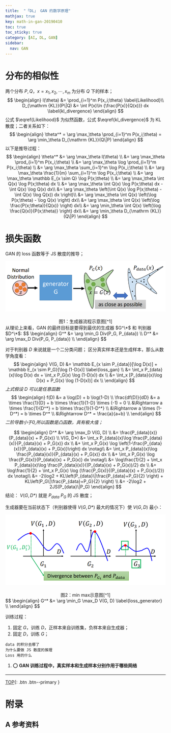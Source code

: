 ```yaml
---
title:  "「DL」 GAN 的数学原理"
mathjax: true
key: math-in-gan-20190410
toc: true
toc_sticky: true
category: [AI, DL, GAN]
sidebar:
  nav: GAN
---
```

<span id='head'></span>  


<!--more-->


# 分布的相似性
两个分布 $P, Q$，$x = { x_1, x_2, \cdots, x_m}$ 为分布 $Q$ 下的样本；
$$
\begin{align}   
l(\theta) &= \prod_{i=1}^m P(x_i;\theta) \label{Likelihood}\\
D_{\mathrm  {KL}}(P\|Q) &= \int P(x)\ln {\frac{P(x)}{Q(x)}} dx \label{kl_divergence}
\end{align}
$$
公式 $\eqref{Likelihood}$ 为似然函数，公式 $\eqref{kl_divergence}$ 为 KL 散度；二者关系如下：      
$$
\begin{align}   
\theta^* = \arg \max_\theta \prod_{i=1}^m P(x_i;\theta) = \arg \min_\theta D_{\mathrm  {KL}}(Q\|P)
\end{align}
$$
以下是推导过程：   
$$
\begin{align}   
\theta^* &= \arg \max_\theta l(\theta) \\
&= \arg \max_\theta \prod_{i=1}^m P(x_i;\theta) \\
&= \arg \max_\theta \log \prod_{i=1}^m P(x_i;\theta) \\
&= \arg \max_\theta \sum_{i=1}^m \log P(x_i;\theta) \\
&= \arg \max_\theta \frac{1}{m} \sum_{i=1}^m \log P(x_i;\theta) \\
&= \arg \max_\theta \mathbb E_{x \sim Q} \log P(x;\theta) \\
&= \arg \max_\theta \int Q(x) \log P(x;\theta) dx \\
&= \arg \max_\theta \int Q(x) \log P(x;\theta) dx - \int Q(x) \log Q(x) dx\\
&= \arg \max_\theta \left(\int Q(x) \log P(x;\theta) - \int Q(x) \log Q(x)) dx \right)\\
&= \arg \max_\theta \int Q(x) \left(\log P(x;\theta) - \log Q(x) \right) dx\\
&= \arg \max_\theta \int Q(x) \left(\log \frac{P(x;\theta)}{Q(x)} \right) dx\\
&= \arg \min_\theta \int Q(x) \left(\log \frac{Q(x)}{P(x;\theta)} \right) dx\\
&= \arg \min_\theta D_{\mathrm  {KL}}(Q\|P)
\end{align}
$$

# 损失函数
GAN 的 loss 函数等于 JS 散度的推导；  
<center class="half">
  <img src="/assets/images/AI/dl/GAN/gan-prob.png" width="600"/>&emsp;<br>图1：生成器流程示意图[^1]
</center>
从理论上来看，GAN 的最终目标是要得到最优的生成器 $G^\*$ 和 判别器 $D^\*$:   
$$
\begin{align}   
G^* &= \arg \min_G Div(P_G, P_{data})  \\
D^* &= \arg \max_D Div(P_G, P_{data})  \\
\end{align}
$$

对于判别器 $D$ 来说就是一个二分类问题； 区分真实样本还是生成样本，那么从数学角度看：   
$$
\begin{align}   
V(G, D) &= \mathbb E_{x \sim P_{data}}[\log D(x)] + \mathbb E_{x \sim P_G}[\log (1-D(x)] \label{loss_gan}  \\
&= \int_x P_{data}(x)\log D(x) dx + \int_x P_G(x) \log (1-D(x)) dx  \\
&= \int_x [P_{data}(x)\log D(x) + P_G(x) \log (1-D(x))] dx  \\
\end{align}
$$
*上式假设 $D$ 可以是任意函数*  
$$
\begin{align}   
f(D) &= a \log(D) + b \log(1-D) \\
\frac{df(D)}{dD} &= a \times \frac{1}{D} + b \times \frac{1}{1-D} \times (-1) = 0 \\
&\Rightarrow a \times \frac{1}{D^*} = b \times \frac{1}{1-D^*} \\
&\Rightarrow a \times (1-D^*) = b \times D^* \\
&\Rightarrow D^* = \frac{a}{a+b} \\
\end{align}
$$
*二阶导数小于0,所以函数是凸函数，具有极大值；*     

$$
\begin{align}   
D^* &=  \arg \max_D V(G, D) \\
&= \frac{P_{data}(x)}{P_{data}(x) + P_G(x)} \\
V(G, D*) &= \int_x P_{data}(x)\log \frac{P_{data}(x)}{P_{data}(x) + P_G(x)} dx  \\
&+ \int_x P_G(x) \log \left(1-\frac{P_{data}(x)}{P_{data}(x) + P_G(x)}\right) dx  \notag\\
&= \int_x P_{data}(x)\log \frac{P_{data}(x)}{P_{data}(x) + P_G(x)} dx  \\
&+ \int_x P_G(x) \log \frac{P_G(x)}{P_{data}(x) + P_G(x)} dx  \notag\\
&= \log\frac{1}{2} + \int_x P_{data}(x)\log \frac{P_{data}(x)}{(P_{data}(x) + P_G(x))/2} dx  \\
&+ \log\frac{1}{2} + \int_x P_G(x) \log (\frac{P_G(x)}{(P_{data}(x) + P_G(x))/2}) dx  \notag\\
&= -2\log2 + KL\left(P_{data}\|\frac{P_{data}+P_G}{2} \right) + KL\left(P_G\|\frac{P_{data}+P_G}{2} \right) \\
&= -2\log2 + 2JS(P_{data}\|P_G)
\end{align}
$$
结论： $V(G, D*)$ 就是 $P_{data}$ $P_G$ 的 JS 散度；   

生成器要在当前状态下（判别器使得 $V(G, D*)$ 最大的情况下）使 $V(G, D)$ 最小：   
<center class="half">
  <img src="/assets/images/AI/dl/GAN/minmax.png" width="600"/>&emsp;<br>图2：min max示意图[^1]
</center>
$$
\begin{align}   
G^* &= \arg \min_G \max_D V(G, D) \label{loss_generator}  \\
\end{align}
$$

训练过程：   
1. 固定 $G$，训练 $D$，正样本来自训练集，负样本来自生成器；      
1. 固定 $D$，训练 $G$；   

`data 的积分去哪了`  
`为什么要做 JS 散度的推理`  
`Loss 用的什么`  

1. :o: **GAN 训练过程中，真实样本和生成样本分别作用于哪些网络**   

-------------------  
[TOP](#head){: .btn .btn--primary }


# 附录
## A 参考资料
[^1]:  李宏毅. Theory behind GAN[EB/OL]. <http://speech.ee.ntu.edu.tw/~tlkagk/courses/MLDS_2018/Lecture/GANtheory%20(v2).pdf>. 2018-05-11/2019-04-14.     

